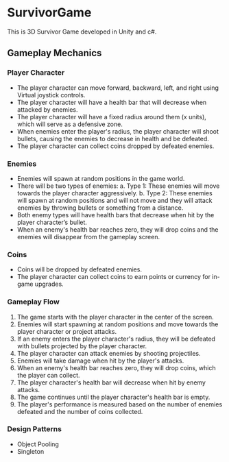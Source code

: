 # SurvivorGame
This is 3D Survivor Game developed in Unity and c#.

## **Gameplay Mechanics**
### **Player Character**
- The player character can move forward, backward, left, and right using Virtual joystick controls.
- The player character will have a health bar that will decrease when attacked by enemies.
- The player character will have a fixed radius around them (x units), which will serve as a defensive zone.
- When enemies enter the player&#39;s radius, the player character will shoot bullets, causing the enemies to decrease in health and be defeated.
- The player character can collect coins dropped by defeated enemies.

### **Enemies**
- Enemies will spawn at random positions in the game world.
- There will be two types of enemies:
a. Type 1: These enemies will move towards the player character aggressively.
b. Type 2: These enemies will spawn at random positions and will not move and they will attack enemies by throwing bullets or something from a distance.
- Both enemy types will have health bars that decrease when hit by the player character’s bullet.
- When an enemy&#39;s health bar reaches zero, they will drop coins and the enemies will disappear from the gameplay screen.

### **Coins**
- Coins will be dropped by defeated enemies.
- The player character can collect coins to earn points or currency for in-game upgrades.

### **Gameplay Flow**
1. The game starts with the player character in the center of the screen.
2. Enemies will start spawning at random positions and move towards the player character or project attacks.
3. If an enemy enters the player character&#39;s radius, they will be defeated with bullets projected by the player character.
4. The player character can attack enemies by shooting projectiles.
5. Enemies will take damage when hit by the player&#39;s attacks.
6. When an enemy&#39;s health bar reaches zero, they will drop coins, which the player can collect.
7. The player character&#39;s health bar will decrease when hit by enemy attacks.
8. The game continues until the player character&#39;s health bar is empty.
9. The player&#39;s performance is measured based on the number of enemies defeated and the number of coins collected.

### **Design Patterns**
- Object Pooling
- Singleton
